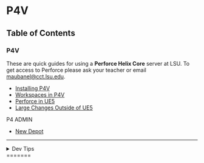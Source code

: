 # P4V

## Table of Contents

### P4V

These are quick guides for using a **Perforce Helix Core** server at LSU. To get access to Perforce please ask your teacher or email [maubanel@cct.lsu.edu](mailto:maubanel@cct.lsu.edu).

* [Installing P4V](installing/README.md#user-content-installing-p4v)
* [Workspaces in P4V](workspaces/README.md#user-content-workspaces-in-p4v)
* [Perforce in UE5](ue5/README.md#user-content-perforce-in-ue5)
* [Large Changes Outside of UE5](large-changes/README.md#user-content-large-changes-outside-of-ue5)

P4 ADMIN
* [New Depot](newdepot/README.md#user-content-installing-p4v#user-content-p4-new-depot)

---
<details><summary>Dev Tips</summary>
make git m="add commit message"
</details>
=======
